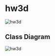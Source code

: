 # hw3d

![hw3d](https://github.com/fatpound/hw3d/assets/84704675/ef4585e3-1189-4ceb-9eb5-d37d4d449519)

Class Diagram
-------------

![hw3d](https://github.com/fatpound/hw3d/assets/84704675/e14d1bbf-a932-4923-92a1-d88e5a33f7cd)
